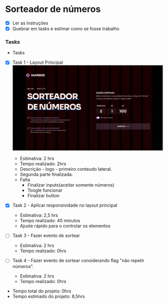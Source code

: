 # Sorteador de números
- [x] Ler as instruções
- [x] Quebrar em tasks e estimar como se fosse trabalho 

### Tasks
- Tasks
 - [x] Task 1 - Layout Principal
 ![alt text](image.png)
    - Estimativa: 2 hrs
    - Tempo realizado: 2hrs
    - Descrição - logo - primeiro conteudo lateral.
    - Segunda parte finalizada.
    - Falta 
      - Finalizar inputs(aceitar somente números)
      - Toogle funcionar
      - Finalizar button
         

 - [x] Task 2 - Aplicar responsividade no layout principal
    - Estimativa: 2,5 hrs
    - Tempo realizado: 40 minutos
     - Ajuste rápido para o controlar os elementos

 - [ ] Task 3 - Fazer evento de sortear
    - Estimativa: 2 hrs
    - Tempo realizado: 0hrs

 - [ ] Task 4 - Fazer evento de sortear considerando flag "não repetir números".   
    - Estimativa: 2 hrs
    - Tempo realizado: 0hrs

- Tempo total do projeto: 0hrs
- Tempo estimado do projeto: 8,5hrs 
